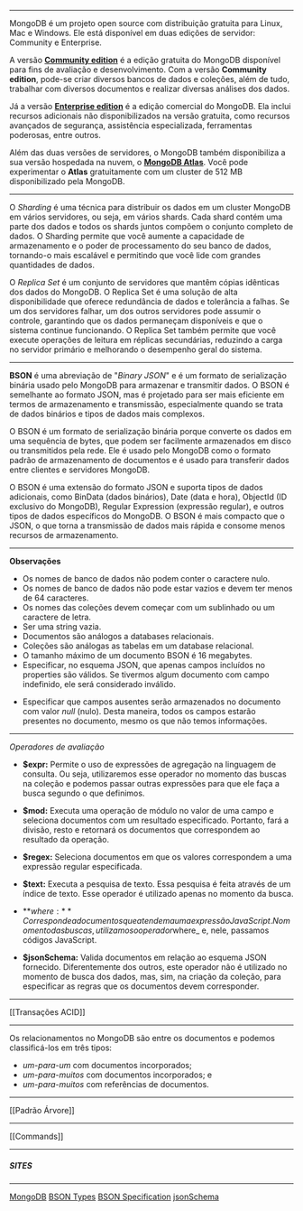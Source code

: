 ***
MongoDB é um projeto open source com distribuição gratuita para Linux, Mac e Windows. Ele está disponível em duas edições de servidor: Community e Enterprise.

A versão **[Community edition](https://www.mongodb.com/)** é a edição gratuita do MongoDB disponível para fins de avaliação e desenvolvimento. Com a versão **Community edition**, pode-se criar diversos bancos de dados e coleções, além de tudo, trabalhar com diversos documentos e realizar diversas análises dos dados.

Já a versão **[Enterprise edition](https://www.mongodb.com/products/mongodb-enterprise-advanced?tck=docs_server)** é a edição comercial do MongoDB. Ela inclui recursos adicionais não disponibilizados na versão gratuita, como recursos avançados de segurança, assistência especializada, ferramentas poderosas, entre outros.

Além das duas versões de servidores, o MongoDB também disponibiliza a sua versão hospedada na nuvem, o **[MongoDB Atlas](https://www.mongodb.com/atlas/database?tck=docs_server)**. Você pode experimentar o **Atlas** gratuitamente com um cluster de 512 MB disponibilizado pela MongoDB.
***
O *Sharding* é uma técnica para distribuir os dados em um cluster MongoDB em vários servidores, ou seja, em vários shards. Cada shard contém uma parte dos dados e todos os shards juntos compõem o conjunto completo de dados. O Sharding permite que você aumente a capacidade de armazenamento e o poder de processamento do seu banco de dados, tornando-o mais escalável e permitindo que você lide com grandes quantidades de dados.

O *Replica Set* é um conjunto de servidores que mantêm cópias idênticas dos dados do MongoDB. O Replica Set é uma solução de alta disponibilidade que oferece redundância de dados e tolerância a falhas. Se um dos servidores falhar, um dos outros servidores pode assumir o controle, garantindo que os dados permaneçam disponíveis e que o sistema continue funcionando. O Replica Set também permite que você execute operações de leitura em réplicas secundárias, reduzindo a carga no servidor primário e melhorando o desempenho geral do sistema.
***
**BSON** é uma abreviação de "*Binary JSON*" e é um formato de serialização binária usado pelo MongoDB para armazenar e transmitir dados. O BSON é semelhante ao formato JSON, mas é projetado para ser mais eficiente em termos de armazenamento e transmissão, especialmente quando se trata de dados binários e tipos de dados mais complexos.

O BSON é um formato de serialização binária porque converte os dados em uma sequência de bytes, que podem ser facilmente armazenados em disco ou transmitidos pela rede. Ele é usado pelo MongoDB como o formato padrão de armazenamento de documentos e é usado para transferir dados entre clientes e servidores MongoDB.

O BSON é uma extensão do formato JSON e suporta tipos de dados adicionais, como BinData (dados binários), Date (data e hora), ObjectId (ID exclusivo do MongoDB), Regular Expression (expressão regular), e outros tipos de dados específicos do MongoDB. O BSON é mais compacto que o JSON, o que torna a transmissão de dados mais rápida e consome menos recursos de armazenamento.
***
**Observações**
* Os nomes de banco de dados não podem conter o caractere nulo.
* Os nomes de banco de dados não pode estar vazios e devem ter menos de 64 caracteres.
* Os nomes das coleções devem começar com um sublinhado ou um caractere de letra.
* Ser uma string vazia.
* Documentos são análogos a databases relacionais.
* Coleções são análogas as tabelas em um database relacional.
* O tamanho máximo de um documento BSON é 16 megabytes.
* Especificar, no esquema JSON, que apenas campos incluídos no properties são válidos. Se tivermos algum documento com campo indefinido, ele será considerado inválido.  
- Especificar que campos ausentes serão armazenados no documento com valor _null_ (nulo). Desta maneira, todos os campos estarão presentes no documento, mesmo os que não temos informações.
***
*Operadores de avaliação*

-   **$expr:** Permite o uso de expressões de agregação na linguagem de consulta. Ou seja, utilizaremos esse operador no momento das buscas na coleção e podemos passar outras expressões para que ele faça a busca segundo o que definimos.
    
-   **$mod:** Executa uma operação de módulo no valor de uma campo e seleciona documentos com um resultado especificado. Portanto, fará a divisão, resto e retornará os documentos que correspondem ao resultado da operação.
    
-   **$regex:** Seleciona documentos em que os valores correspondem a uma expressão regular especificada.
    
-   **$text:** Executa a pesquisa de texto. Essa pesquisa é feita através de um índice de texto. Esse operador é utilizado apenas no momento da busca.

-   **$where:** Corresponde a documentos que atendem a uma expressão JavaScript. No momento das buscas, utilizamos o operador $where_ e, nele, passamos códigos JavaScript.

-   **$jsonSchema:** Valida documentos em relação ao esquema JSON fornecido. Diferentemente dos outros, este operador não é utilizado no momento de busca dos dados, mas, sim, na criação da coleção, para especificar as regras que os documentos devem corresponder.
***
 [[Transações ACID]]
 ***
 Os relacionamentos no MongoDB são entre os documentos e podemos classificá-los em três tipos:

-   *um-para-um* com documentos incorporados;
-   *um-para-muitos* com documentos incorporados; e
-   *um-para-muitos* com referências de documentos.
  ***
  [[Padrão Árvore]]
  ***
   
[[Commands]]

***

##### SITES
***
[MongoDB](https://www.mongodb.com/)
[BSON Types](https://www.mongodb.com/docs/manual/reference/bson-types/)
[BSON Specification](https://bsonspec.org/)
[jsonSchema](https://www.mongodb.com/docs/manual/reference/operator/query/jsonSchema/)

